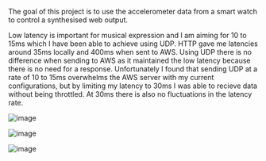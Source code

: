 The goal of this project is to use the accelerometer data from a smart watch to control a synthesised web output.

Low latency is important for musical expression and I am aiming for 10 to 15ms which I have been able to achieve using UDP. HTTP gave me latencies around 35ms locally and 400ms when sent to AWS. Using UDP there is no difference when sending to AWS as it maintained the low latency because there is no need for a response. Unfortunately I found that sending UDP at a rate of 10 to 15ms overwhelms the AWS server with my current configurations, but by limiting my latency to 30ms I was able to recieve data without being throttled. At 30ms there is also no fluctuations in the latency rate.

![image](https://github.com/user-attachments/assets/b4f17029-b728-426f-adb4-05e5f9d9b2e5)

![image](https://github.com/user-attachments/assets/181c7d6a-a148-4620-9193-718a8b03ec71)

![image](https://github.com/user-attachments/assets/6911817a-3bd2-4631-82bd-4b9270ef570c)

